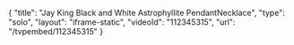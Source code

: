 {
    "title": "Jay King Black and White Astrophyllite PendantNecklace",
    "type": "solo",
    "layout": "iframe-static",
    "videoId": "112345315",
    "url": "\/tvpembed\/112345315"
}